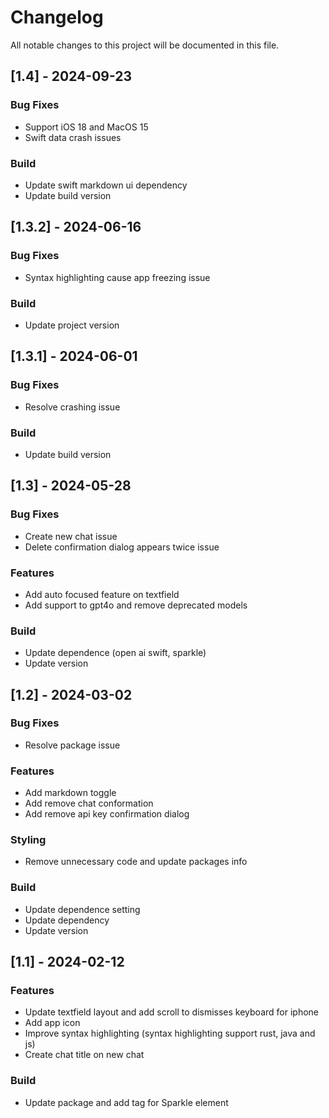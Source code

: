# Changelog

All notable changes to this project will be documented in this file.

## [1.4] - 2024-09-23

### Bug Fixes

- Support iOS 18 and MacOS 15
- Swift data crash issues

### Build

- Update swift markdown ui dependency
- Update build version

## [1.3.2] - 2024-06-16

### Bug Fixes

- Syntax highlighting cause app freezing issue

### Build

- Update project version

## [1.3.1] - 2024-06-01

### Bug Fixes

- Resolve crashing issue

### Build

- Update build version

## [1.3] - 2024-05-28

### Bug Fixes

- Create new chat issue
- Delete confirmation dialog appears twice issue

### Features

- Add auto focused feature on textfield
- Add support to gpt4o and remove deprecated models

### Build

- Update dependence (open ai swift, sparkle)
- Update version

## [1.2] - 2024-03-02

### Bug Fixes

- Resolve package issue

### Features

- Add markdown toggle
- Add remove chat conformation
- Add remove api key confirmation dialog

### Styling

- Remove unnecessary code and update packages info

### Build

- Update dependence setting
- Update dependency
- Update version

## [1.1] - 2024-02-12

### Features

- Update textfield layout and add scroll to dismisses keyboard for iphone
- Add app icon
- Improve syntax highlighting (syntax highlighting support rust, java and js)
- Create chat title on new chat

### Build

- Update package and add tag for Sparkle element

